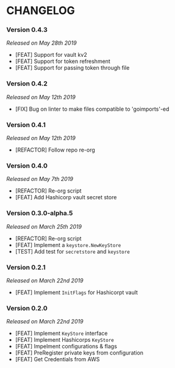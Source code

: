# CHANGELOG

### Version 0.4.3

*Released on May 28th 2019*

- [FEAT] Support for vault kv2
- [FEAT] Support for token refreshment
- [FEAT] Support for passing token through file 

### Version 0.4.2

*Released on May 12th 2019*

- [FIX] Bug on linter to make files compatible to 'goimports'-ed

### Version 0.4.1

*Released on May 12th 2019*

- [REFACTOR] Follow repo re-org

### Version 0.4.0

*Released on May 7th 2019*

- [REFACTOR] Re-org script
- [FEAT] Add Hashicorp vault secret store 

### Version 0.3.0-alpha.5

*Released on March 25th 2019*

- [REFACTOR] Re-org script
- [FEAT] Implement a `keystore.NewKeyStore`
- [TEST] Add test for `secretstore` and `keystore`

### Version 0.2.1

*Released on March 22nd 2019*

- [FEAT] Implement `InitFlags` for Hashicorpt vault

### Version 0.2.0

*Released on March 22nd 2019*

- [FEAT] Implement `KeyStore` interface
- [FEAT] Implement Hashicorps `KeyStore`
- [FEAT] Impelment configurations & flags
- [FEAT] PreRegister private keys from configuration
- [FEAT] Get Credentials from AWS